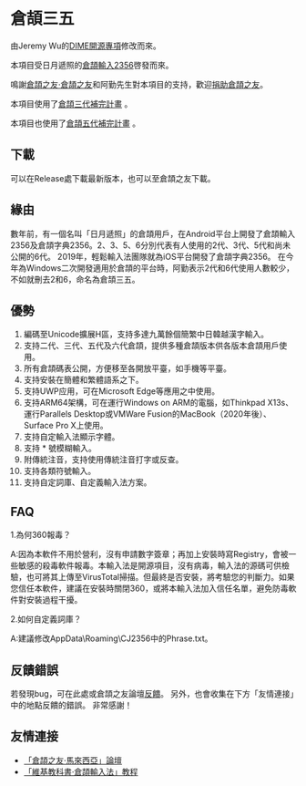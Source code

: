 # 倉頡三五

由Jeremy Wu的[DIME開源專項](https://github.com/jrywu/DIME)修改而來。

本項目受日月遞照的[倉頡輸入2356](https://github.com/fszhouzzOrgOne/CangJieIM2356)啓發而來。

鳴謝[倉頡之友·倉頡之友](https://chinesecj.com/)和阿勤先生對本項目的支持，歡迎[捐助倉頡之友](https://chinesecj.com/forum/forum.php?mod=viewthread&tid=2061)。

本項目使用了[倉頡三代補完計畫](https://github.com/Arthurmcarthur/Cangjie3-Plus) 。

本項目也使用了[倉頡五代補完計畫](https://github.com/Jackchows/Cangjie5) 。

## 下載

可以在Release處下載最新版本，也可以至倉頡之友下載。

## 緣由

數年前，有一個名叫「日月遞照」的倉頡用戶，在Android平台上開發了倉頡輸入2356及倉頡字典2356。2、3、5、6分別代表有人使用的2代、3代、5代和尚未公開的6代。
2019年，輕鬆輸入法團隊就為iOS平台開發了倉頡字典2356。
在今年為Windows二次開發適用於倉頡的平台時，阿勤表示2代和6代使用人數較少，不如就刪去2和6，命名為倉頡三五。

## 優勢

1. 編碼至Unicode擴展H區，支持多達九萬餘個簡繁中日韓越漢字輸入。
2. 支持二代、三代、五代及六代倉頡，提供多種倉頡版本供各版本倉頡用戶使用。 
3. 所有倉頡碼表公開，方便移至各開放平臺，如手機等平臺。
4. 支持安裝在簡體和繁體語系之下。
5. 支持UWP应用，可在Microsoft Edge等應用之中使用。
6. 支持ARM64架構，可在運行Windows on ARM的電腦，如Thinkpad X13s、運行Parallels Desktop或VMWare Fusion的MacBook（2020年後）、Surface Pro X上使用。
7. 支持自定輸入法顯示字體。
8. 支持 * 號模糊輸入。
9. 附傳統注音，支持使用傳統注音打字或反查。 
10. 支持各類符號輸入。 
11. 支持自定詞庫、自定義輸入法方案。

## FAQ
1.為何360報毒？

A:因為本軟件不用於營利，沒有申請數字簽章；再加上安裝時寫Registry，會被一些敏感的殺毒軟件報毒。本輸入法是開源項目，沒有病毒，輸入法的源碼可供檢驗，也可將其上傳至VirusTotal掃描。但最終是否安裝，將考驗您的判斷力。如果您信任本軟件，建議在安裝時關閉360，或將本輸入法加入信任名單，避免防毒軟件對安裝過程干擾。

2.如何自定義詞庫？

A:建議修改AppData\Roaming\CJ2356中的Phrase.txt。

## 反饋錯誤

若發現bug，可在此處或倉頡之友論壇[反饋](https://github.com/Arthurmcarthur/CJ2356/issues/new)。
另外，也會收集在下方「友情連接」中的地點反饋的錯誤。
非常感謝！

## 友情連接
- [「倉頡之友·馬來西亞」論壇](http://www.chinesecj.com/forum/forum.php)
- [「維基教科書·倉頡輸入法」教程](https://zh.m.wikibooks.org/zh-hant/倉頡輸入法)